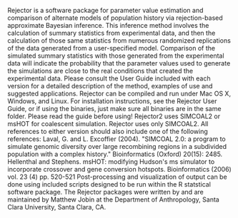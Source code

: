 Rejector is a software package for parameter value estimation and comparison of alternate models of population history via rejection-based approximate Bayesian inference. This inference method involves the calculation of summary statistics from experimental data, and then the calculation of those same statistics from numerous randomized replications of the data generated from a user-specified model. Comparison of the simulated summary statistics with those generated from the experimental data will indicate the probability that the parameter values used to generate the simulations are close to the real conditions that created the experimental data.
Please consult the User Guide included with each version for a detailed description of the method, examples of use and suggested applications.
Rejector can be compiled and run under Mac OS X, Windows, and Linux. For installation instructions, see the Rejector User Guide, or if using the binaries, just make sure all binaries are in the same folder. Please read the guide before using!
Rejector2 uses SIMCOAL2 or msHOT for coalescent simulation. Rejector uses only SIMCOAL2. All references to either version should also include one of the following references:
Laval, G. and L. Excoffier (2004). "SIMCOAL 2.0: a program to simulate genomic diversity over large recombining regions in a subdivided population with a complex history." Bioinformatics (Oxford) 20(15): 2485.
Hellenthal and Stephens. msHOT: modifying Hudson's ms simulator to incorporate crossover and gene conversion hotspots. Bioinformatics (2006) vol. 23 (4) pp. 520-521
Post-processing and visualization of output can be done using included scripts designed to be run within the R statstical software package. The Rejector packages were written by and are maintained by Matthew Jobin at the Department of Anthropology, Santa Clara University, Santa Clara, CA.

